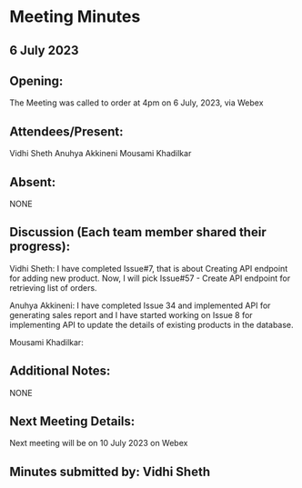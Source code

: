 # Meeting Minutes 

## 6 July 2023

## Opening:
The Meeting was called to order at 4pm on 6 July, 2023, via Webex

## Attendees/Present:
Vidhi Sheth
Anuhya Akkineni
Mousami Khadilkar

## Absent:
NONE

## Discussion (Each team member shared their progress):

Vidhi Sheth:
I have completed Issue#7, that is about Creating API endpoint for adding new product. Now, I will pick Issue#57 - Create API endpoint for retrieving list of orders.

Anuhya Akkineni:
I have completed Issue 34 and implemented API for generating sales report and I have started working on Issue 8 for implementing API to update the details of existing products in the database.

Mousami Khadilkar:

## Additional Notes:
NONE

## Next Meeting Details:
Next meeting will be on 10 July 2023 on Webex

## Minutes submitted by:  Vidhi Sheth
